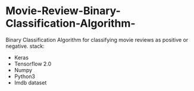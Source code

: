 # Movie-Review-Binary-Classification-Algorithm-
Binary Classification Algorithm for classifying movie reviews as positive or negative. 
stack:
  + Keras
  + Tensorflow 2.0
  + Numpy
  + Python3
  + Imdb dataset
